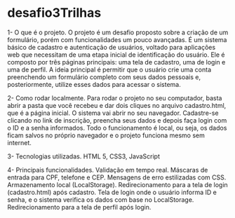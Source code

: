 # desafio3Trilhas

1- O que é o projeto. O projeto é um desafio proposto sobre a criação de um formulário, porém com funcionalidades um pouco avançadas. É um sistema básico de cadastro e autenticação de usuários, voltado para aplicações web que necessitam de uma etapa inicial de identificação do usuário. Ele é composto por três páginas principais: uma tela de cadastro, uma de login e uma de perfil. A ideia principal é permitir que o usuário crie uma conta preenchendo um formulário completo com seus dados pessoais e, posteriormente, utilize esses dados para acessar o sistema.

2- Como rodar localmente. Para rodar o projeto no seu computador, basta abrir a pasta que você recebeu e dar dois cliques no arquivo cadastro.html, que é a página inicial. O sistema vai abrir no seu navegador. Cadastre-se clicando no link de inscrição, preencha seus dados e depois faça login com o ID e a senha informados. Todo o funcionamento é local, ou seja, os dados ficam salvos no próprio navegador e o projeto funciona mesmo sem internet.

3- Tecnologias utilizadas. HTML 5, CSS3, JavaScript

4- Principais funcionalidades. Validação em tempo real. Máscaras de entrada para CPF, telefone e CEP. Mensagens de erro estilizadas com CSS. Armazenamento local (LocalStorage). Redirecionamento para a tela de login (cadastro.html) após cadastro. Tela de login onde o usuário informa ID e senha, e o sistema verifica os dados com base no LocalStorage. Redirecionamento para a tela de perfil após login.
